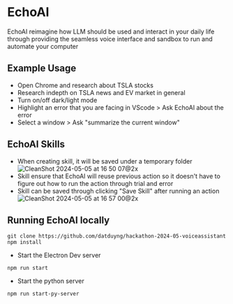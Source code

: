 # EchoAI

EchoAI reimagine how LLM should be used and interact in your daily life through providing the seamless voice interface and sandbox to run and automate your computer
## Example Usage
- Open Chrome and research about TSLA stocks
- Research indepth on TSLA news and EV market in general
- Turn on/off dark/light mode
- Highlight an error that you are facing in VScode > Ask EchoAI about the error
- Select a window > Ask "summarize the current window"

## EchoAI Skills
- When creating skill, it will be saved under a temporary folder
![CleanShot 2024-05-05 at 16 50 07@2x](https://github.com/datduyng/hackathon-2024-05-voiceassistant/assets/35666615/8c69b1d2-bc63-475e-b9ca-819cbf3a9e98)
- Skill ensure that EchoAI will reuse previous action so it doesn't have to figure out how to run the action through trial and error
- Skill can be saved through clicking "Save Skill" after running an action
![CleanShot 2024-05-05 at 16 57 00@2x](https://github.com/datduyng/hackathon-2024-05-voiceassistant/assets/35666615/916c6abc-dd42-4fb1-ac23-ab2a0e4ce93d)

## Running EchoAI locally
```
git clone https://github.com/datduyng/hackathon-2024-05-voiceassistant
npm install
```


- Start the Electron Dev server
```
npm run start
```

- Start the python server
```
npm run start-py-server
```

